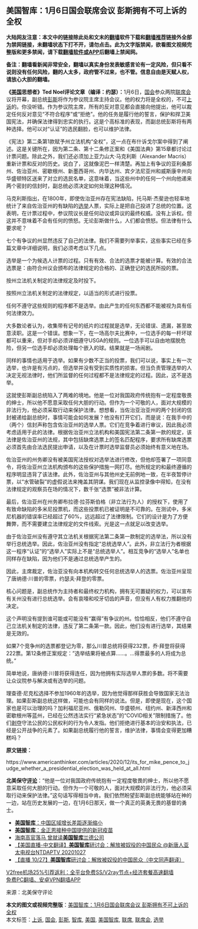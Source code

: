  <h2>美国智库：1月6日国会联席会议 彭斯拥有不可上诉的全权</h2> <p class="notice"><b>大陆网友注意：本文中的链接除此处和文末的<a href="https://github.com/bannedbook/fanqiang" >翻墙</a>软件下载和<a href="https://github.com/killgcd/justmysocks/blob/master/README.md">翻墙推荐</a>链接外全部为禁网链接，未翻墙状态下打不开，请勿点击。此为文字版禁闻，欲看图文视频完整版和更多禁闻，请下载<a href="https://github.com/bannedbook/fanqiang">翻墙软件或APP</a>后翻墙上禁闻网。</p><p>备注：翻墙看新闻非常安全，翻墙以真实身份发表敏感言论有一定风险，但只看不说则没有任何风险，翻的人太多，政府管不过来，也不管。信息自由是天赋人权，请放心大胆的翻墙。</b></p>  <div class="entry"> <p id="conimg"><strong>《<a href="https://www.bannedbook.org/bnews/tag/%e7%be%8e%e5%9b%bd/" class="st_tag internal_tag" rel="tag" title="标签 美国 下的日志">美国</a>思想者》Ted Noel评论文章（编译：约瑟）：</strong>1月6日，<a href="https://www.bannedbook.org/bnews/tag/%e5%9b%bd%e4%bc%9a/" class="st_tag internal_tag" rel="tag" title="标签 国会 下的日志">国会</a>参众两院<a href="https://www.bannedbook.org/bnews/tag/%E8%81%94%E5%B8%AD%E4%BC%9A/" class="st_tag internal_tag" rel="tag" title="标签 联席会 下的日志">联席会</a>议将开幕，副总统<a href="https://www.bannedbook.org/bnews/tag/%e5%bd%ad%e6%96%af/" class="st_tag internal_tag" rel="tag" title="标签 彭斯 下的日志">彭斯</a>将作为参议院主席主持会议。他的权力将是全权的，不可<a href="https://www.bannedbook.org/bnews/tag/%E4%B8%8A%E8%AF%89/" class="st_tag internal_tag" rel="tag" title="标签 上诉 下的日志">上诉</a>的。你没听错。作为参议院主席，所有的反对意见都会直接向他提出，他可以裁定任何反对意见“不符合程序”或“拒绝”。他的任务是履行他的誓言，保护和捍卫美国宪法，并确保法律得到忠实的执行。这是个高标准的表现，而副总统彭斯将有两种选择。他可以对“认证”的选民翻脸，也可以维护法律。</p> <p>《宪法》第二条第1款赋予州立法机构“全权”，这一点在布什诉戈尔案中得到了阐述。这是关键所在，因为第二条、第十二条修正案和《美国法典》第15章都讨论过计票问题。除此之外，我们还必须加上亚力山大·马克利斯（Alexander Macris）重新计票和反对的历史。说白了，这就像泥巴一样清楚。再加上有争议的亚利桑那州、佐治亚州、密歇根州、新墨西哥州、内华达州、宾夕法尼亚州和威斯康辛州向华盛顿特区送来了对立的选民名单，这意味着，当这些州中的任何一个州向他递来两个密封的信封时，副总统必须决定如何处理这种情况。</p> <p>马克利斯指出，在1800年，即使佐治亚州存在宪法缺陷，托马斯·杰斐逊也轻率地统计了来自佐治亚州的有缺陷的<a href="https://www.bannedbook.org/bnews/tag/%e9%80%89%e4%b8%be/" class="st_tag internal_tag" rel="tag" title="标签 选举 下的日志">选举</a>人票，实际上是把自己投进了总统的位置。这表明，在计票过程中，参议院议长是任何动议或异议的最终权威。没有上诉权。但这并不意味着不会有任何的愤怒。无论彭斯做什么，人们都会愤怒。但法律有什么要求呢？</p> <p>七个有争议的州显然违反了自己的法律。我们不需要列举事实，这些事实已经在多篇文章中详细说明，我们必须考虑以下几点。</p> <p>选举是一个为候选人计票的过程。只有有效、合法的选票才能被计算。有效的合法选票是：由符合州议会颁布的法律规定的合格的、正确登记的选民所投的票。</p> <p>按州立法机关制定的法律规定及时投下。</p>  <p>按照州立法机关制定的法律规定，以适当的形式进行投票。</p> <p>任何不遵守这些规则的程序都不是选举。由此产生的任何东西都不能被视为具有任何法律效力。</p> <p>大多数论者认为，收集带有记号的纸片的过程就是选举，无论错误、遗漏，甚至故意渎职。这是一个错误。想象一下，在一场高尔夫比赛中，一位选手的每一杆坏球都可以重来，但对手却必须详细遵守USGA的规则。一位选手可以自由地摆脱危险，但另一位选手却必须处理每个嵌入的球。结果就是一场闹剧。</p> <p>同样的事情也适用于选举。如果有少数不正当的投票，我们可以说，事实上有一次选举，也许是有污点的，但选举并没有受到实质性的损害。但当负责管理选举的人决定无视法律时，他们所监督的任何过程都不是法律规定的过程。因此，这不是选举。</p> <p>这就使彭斯副总统陷入了两难的境地。他是一位对我国政府传统抱有一定程度敬畏的绅士，所以他不愿意采取任何大胆的行动。但作为一个可敬的人，面对大规模的非法行为，他必须采取行动来保护法律。想想看，当佐治亚治亚州的两个封闭的信封被递给副总统时，事情可能会如何发展？他没有打开它们，而是说：在我手中的（两个）信封声称包含佐治亚州的选举人票。它们在竞争着进行审议，因此我必须考虑适用于此的法律。根据佐治亚州立法机构和美国宪法第二条第一款的规定，该法律是佐治亚州的法规，其中包括缺席选票上的签名匹配程序，要求所有缺席选票必须首先由合法选民提出申请，以及在计票时选举监督员必须始终有意义地在场。</p> <p>佐治亚州的州务卿没有被美国宪法授权对选举法进行修改，但他却签署了一项同意令，将佐治亚州立法机构颁布的这些保护措施一网打尽。他所规定的和最终遵循的程序明显违背了该法律。此外，佐治亚州与其他州史无前例地一致，在半夜暂停计票，以“水管破裂”的虚假说法来掩盖其阴谋。我们现在从监控录像中得知，在没有法律规定的观察员在场的情况下，数千张“选票”被非法计算。</p>  <p>最后，佐治亚州在州务卿布拉德·拉芬斯伯格（非立法行为人）的授权下，使用了有致命缺陷的多米尼投票机，而这些投票机已被证明是不可靠的。在测试中，多米尼机器的错误率已经超过了60%，远远超过了法律限制。它们的设计是为了方便舞弊，而不需要建立法律规定的文件线索。光是这一点就足以改变选举。</p> <p>由于佐治亚州没有遵守其立法机关根据宪法第二条第一款制定的选举法，所以没有举行总统选举。因此，佐治亚州没有指定“总统选举人”。此外，非立法行为者根据这一程序“认证”的“选举人”实际上不是“总统选举人”。相互竞争的“选举人”名单也同样存在缺陷，因为他们不是通过总统选举产生的。</p> <p>因此，主席裁定，佐治亚没有向本机构转交任何总统选举人的选票。佐治亚州呈现了唐纳德·川普的零票，约瑟夫·拜登的零票。</p> <p>核心问题是，副总统作为主持者和最终权力机构，拥有无可置疑的权力，可以宣布有关州没有进行总统选举。会有哀嚎和咬牙切齿的声音，但没有人有权力推翻他的决定。</p> <p>这个声明没有提到谁可能或可能没有“赢得”有争议的州。恰恰相反，他们不遵守自己立法机关制定的法律，违反了第二条第一款。因此，他们没有进行选举，其结果是无效的。</p> <p>如果7个竞争州的选票都登记为零，那么川普总统将获得232票，乔·拜登将获得222票。第12条修正案规定：”选举结果将被点算……。…得票最多的人将成为总统。”</p>  <p>简单地说，唐纳德·川普将获得连任，因为他拥有实际选举人票的多数。将不需要让众议院参与解决或有选举的问题。</p> <p>理查德·尼克松选择不参加1960年的选举，因为他觉得那样获胜会导致国家无法治理。如果彭斯副总统这样做，可能也会有同样的说法。但是，即使是现在，这个国家也是可以治理的吗？加利福尼亚州、俄勒冈州、华盛顿州、纽约州、新泽西州和密歇根州等蓝州，已经在公然违法实行“紧急状态”的“COVID相关”限制措施了。他们<span class='wp_keywordlink'><a href="https://www.bannedbook.org/forum2/topic21.html" title="《剥夺》 黄建民 著" target="_blank">剥夺</a></span>守法公民的公民权利的行为令人发指。他们拒绝进行基本的治安和执法，已经是公开战争的元素了。如果副总统履行他的誓言，维护法律，事情会变得更加糟糕吗？</p> <p><strong>原文链接：</strong></p> <p>https://www.americanthinker.com/articles/2020/12/its_for_mike_pence_to_judge_whether_a_presidential_election_was_held_at_all.html</p> <p><strong>北美保守<span class='wp_keywordlink_affiliate'><a href="https://www.bannedbook.org/bnews/comments/" title="新闻评论" target="_blank">评论</a></span></strong>：“他是一位对我国政府传统抱有一定程度敬畏的绅士，所以他不愿意采取任何大胆的行动。但作为一个可敬的人，面对大规模的非法行为，他必须采取行动来保护法律。”这句话写得相当中肯。我们依然盼望彭斯副总统能够站在神的一边，站在历史发展的一边，在1月6日那天，做一个真正的英勇无畏的基督的勇士。</p> <ul class='op-related-articles' title='相关阅读'> <li><a href='https://www.bannedbook.org/bnews/baitai/20201217/1449793.html' target='_blank'><b>美国智库</b>：中国区域增长差距逐渐缩小</a></li> <li><a href='https://www.bannedbook.org/bnews/headline/20201201/1440184.html' target='_blank'><b>美国智库</b>：金正恩接种中国提供的新冠疫苗</a></li> <li><a href='https://www.bannedbook.org/bnews/headline/20201102/1424074.html' target='_blank'>海南高官落马 曾就读<b>美国智库</b>兰德公司</a></li> <li><a href='https://www.bannedbook.org/bnews/taiwannews/20201028/1421435.html' target='_blank'>【美国直播-中文翻译】<b>美国智库</b>研讨会：解放被奴役的中国民众  @新唐人亚太电视台NTDAPTV  20201027</a></li> <li><a href='https://www.bannedbook.org/bnews/bannedvideo/20201028/1421434.html' target='_blank'>【直播 10/27】<b>美国智库</b>研讨会：解放被奴役的中国民众（中文同声翻译）</a></li> </ul> <p class="texttj"> <a href="https://www.bannedbook.org/forum23/topic22702.html" target="_blank">V2free机场25%引荐返利：全平台免费SS/V2ray节点+经济套餐高速翻墙</a><br/> <a href="https://github.com/bannedbook/fanqiang/wiki/%E7%A6%81%E9%97%BB%E7%BD%91%E5%AE%89%E5%8D%93%E7%BF%BB%E5%A2%99%E6%96%B0%E9%97%BBAPP" target="_blank">免费PC翻墙、安卓VPN翻墙APP</a></p><p> 来源：北美保守评论 </p> <a name='sharetosocial'></a>       <div><b>本文的图文或视频完整版</b>：<a href='https://www.bannedbook.org/bnews/comments/20201229/1456781.html'>美国智库：1月6日国会联席会议 彭斯拥有不可上诉的全权</a></div>  </div><!--END ENTRY--> <div class="postfooter"> <div>本文标签：<a href="https://www.bannedbook.org/bnews/tag/%E4%B8%8A%E8%AF%89/" rel="tag">上诉</a>, <a href="https://www.bannedbook.org/bnews/tag/%e5%9b%bd%e4%bc%9a/" rel="tag">国会</a>, <a href="https://www.bannedbook.org/bnews/tag/%e5%bd%ad%e6%96%af/" rel="tag">彭斯</a>, <a href="https://www.bannedbook.org/bnews/tag/%e6%99%ba%e5%ba%93/" rel="tag">智库</a>, <a href="https://www.bannedbook.org/bnews/tag/%e7%be%8e%e5%9b%bd/" rel="tag">美国</a>, <a href="https://www.bannedbook.org/bnews/tag/%e7%be%8e%e5%9b%bd%e6%99%ba%e5%ba%93/" rel="tag">美国智库</a>, <a href="https://www.bannedbook.org/bnews/tag/%E8%81%94%E5%B8%AD/" rel="tag">联席</a>, <a href="https://www.bannedbook.org/bnews/tag/%E8%81%94%E5%B8%AD%E4%BC%9A/" rel="tag">联席会</a>, <a href="https://www.bannedbook.org/bnews/tag/%e9%80%89%e4%b8%be/" rel="tag">选举</a></div>  </div><!--END POSTFOOTER--> 
